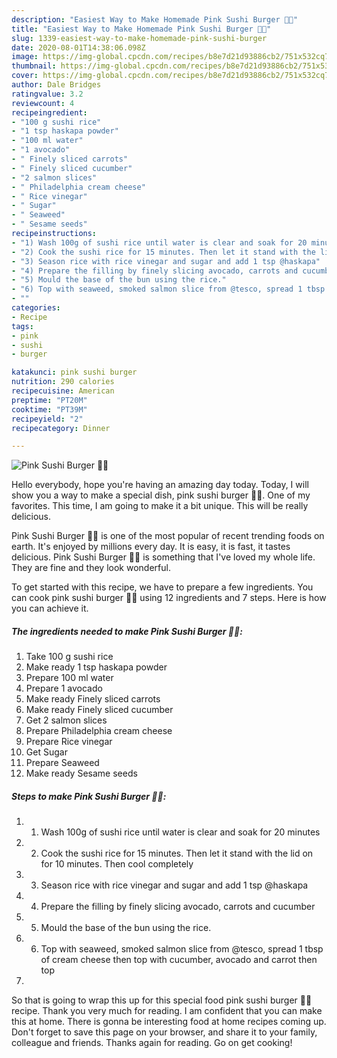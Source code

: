 ```yaml
---
description: "Easiest Way to Make Homemade Pink Sushi Burger 🍣🍔"
title: "Easiest Way to Make Homemade Pink Sushi Burger 🍣🍔"
slug: 1339-easiest-way-to-make-homemade-pink-sushi-burger
date: 2020-08-01T14:38:06.098Z
image: https://img-global.cpcdn.com/recipes/b8e7d21d93886cb2/751x532cq70/pink-sushi-burger-🍣🍔-recipe-main-photo.jpg
thumbnail: https://img-global.cpcdn.com/recipes/b8e7d21d93886cb2/751x532cq70/pink-sushi-burger-🍣🍔-recipe-main-photo.jpg
cover: https://img-global.cpcdn.com/recipes/b8e7d21d93886cb2/751x532cq70/pink-sushi-burger-🍣🍔-recipe-main-photo.jpg
author: Dale Bridges
ratingvalue: 3.2
reviewcount: 4
recipeingredient:
- "100 g sushi rice"
- "1 tsp haskapa powder"
- "100 ml water"
- "1 avocado"
- " Finely sliced carrots"
- " Finely sliced cucumber"
- "2 salmon slices"
- " Philadelphia cream cheese"
- " Rice vinegar"
- " Sugar"
- " Seaweed"
- " Sesame seeds"
recipeinstructions:
- "1) Wash 100g of sushi rice until water is clear and soak for 20 minutes"
- "2) Cook the sushi rice for 15 minutes. Then let it stand with the lid on for 10 minutes. Then cool completely"
- "3) Season rice with rice vinegar and sugar and add 1 tsp @haskapa"
- "4) Prepare the filling by finely slicing avocado, carrots and cucumber"
- "5) Mould the base of the bun using the rice."
- "6) Top with seaweed, smoked salmon slice from @tesco, spread 1 tbsp of cream cheese then top with cucumber, avocado and carrot then top"
- ""
categories:
- Recipe
tags:
- pink
- sushi
- burger

katakunci: pink sushi burger 
nutrition: 290 calories
recipecuisine: American
preptime: "PT20M"
cooktime: "PT39M"
recipeyield: "2"
recipecategory: Dinner

---
```



![Pink Sushi Burger 🍣🍔](https://img-global.cpcdn.com/recipes/b8e7d21d93886cb2/751x532cq70/pink-sushi-burger-🍣🍔-recipe-main-photo.jpg)

Hello everybody, hope you're having an amazing day today. Today, I will show you a way to make a special dish, pink sushi burger 🍣🍔. One of my favorites. This time, I am going to make it a bit unique. This will be really delicious.

Pink Sushi Burger 🍣🍔 is one of the most popular of recent trending foods on earth. It's enjoyed by millions every day. It is easy, it is fast, it tastes delicious. Pink Sushi Burger 🍣🍔 is something that I've loved my whole life. They are fine and they look wonderful.




To get started with this recipe, we have to prepare a few ingredients. You can cook pink sushi burger 🍣🍔 using 12 ingredients and 7 steps. Here is how you can achieve it.

<!--inarticleads1-->

##### The ingredients needed to make Pink Sushi Burger 🍣🍔:

1. Take 100 g sushi rice
1. Make ready 1 tsp haskapa powder
1. Prepare 100 ml water
1. Prepare 1 avocado
1. Make ready  Finely sliced carrots
1. Make ready  Finely sliced cucumber
1. Get 2 salmon slices
1. Prepare  Philadelphia cream cheese
1. Prepare  Rice vinegar
1. Get  Sugar
1. Prepare  Seaweed
1. Make ready  Sesame seeds




<!--inarticleads2-->

##### Steps to make Pink Sushi Burger 🍣🍔:

1. 1) Wash 100g of sushi rice until water is clear and soak for 20 minutes
1. 2) Cook the sushi rice for 15 minutes. Then let it stand with the lid on for 10 minutes. Then cool completely
1. 3) Season rice with rice vinegar and sugar and add 1 tsp @haskapa
1. 4) Prepare the filling by finely slicing avocado, carrots and cucumber
1. 5) Mould the base of the bun using the rice.
1. 6) Top with seaweed, smoked salmon slice from @tesco, spread 1 tbsp of cream cheese then top with cucumber, avocado and carrot then top
1. 




So that is going to wrap this up for this special food pink sushi burger 🍣🍔 recipe. Thank you very much for reading. I am confident that you can make this at home. There is gonna be interesting food at home recipes coming up. Don't forget to save this page on your browser, and share it to your family, colleague and friends. Thanks again for reading. Go on get cooking!
